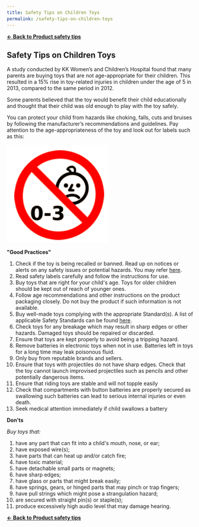 ```yaml
---
title: Safety Tips on Children Toys
permalink: /safety-tips-on-children-toys
---
```

**[&#8592; Back to Product safety tips](/consumers/product-safety-tips/children-product)**

## Safety Tips on Children Toys
A study conducted by KK Women’s and Children’s Hospital found that many parents are buying toys that are not age-appropriate for their children. This resulted in a 15% rise in toy-related injuries in children under the age of 5 in 2013, compared to the same period in 2012.

Some parents believed that the toy would benefit their child educationally and thought that their child was old enough to play with the toy safely.

You can protect your child from hazards like choking, falls, cuts and bruises by following the manufacturer’s recommendations and guidelines. Pay attention to the age-appropriateness of the toy and look out for labels such as this:

<img src="/images/product-safety-tips/age-appropriateness-labels-of-the-toy.png" alt="age appropriateness labels of the toy" style="width:274px;height:264px;"><br>

**"Good Practices"** <br>
1. Check if the toy is being recalled or banned. Read up on notices or alerts on any safety issues or potential hazards. You may refer [here](https://www.consumerproductsafety.gov.sg/consumers/product-safety-alerts-and-recalls/children-apparel).
2. Read safety labels carefully and follow the instructions for use.
3. Buy toys that are right for your child's age. Toys for older children should be kept out of reach of younger ones.
4. Follow age recommendations and other instructions on the product packaging closely. Do not buy the product if such information is not available.
5. Buy well-made toys complying with the appropriate Standard(s). A list of applicable Safety Standards can be found [here](https://www.consumerproductsafety.gov.sg/suppliers/cgsr/resources).
6. Check toys for any breakage which may result in sharp edges or other hazards. Damaged toys should be repaired or discarded.
7. Ensure that toys are kept properly to avoid being a tripping hazard.
8. Remove batteries in electronic toys when not in use. Batteries left in toys for a long time may leak poisonous fluid.
9. Only buy from reputable brands and sellers.
10. Ensure that toys with projectiles do not have sharp edges. Check that the toy cannot launch improvised projectiles such as pencils and other potentially dangerous items.
11. Ensure that riding toys are stable and will not topple easily
12. Check that compartments with button batteries are properly secured as swallowing such batteries can lead to serious internal injuries or even death.
13. Seek medical attention immediately if child swallows a battery

**Don'ts** <br>

*Buy toys that:* <br>
1. have any part that can fit into a child's mouth, nose, or ear; <br>
2. have exposed wire(s); <br>
3. have parts that can heat up and/or catch fire; <br>
4. have toxic material; <br>
5. have detachable small parts or magnets; <br>
6. have sharp edges; <br>
7. have glass or parts that might break easily; <br>
8. have springs, gears, or hinged parts that may pinch or trap fingers; <br>
9. have pull strings which might pose a strangulation hazard; <br>
10. are secured with straight pin(s) or staple(s); <br>
11. produce excessively high audio level that may damage hearing.


**[&#8592; Back to Product safety tips](/consumers/product-safety-tips/children-product)**
